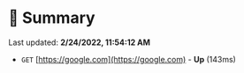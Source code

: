 # 📖 Summary
Last updated: **2/24/2022, 11:54:12 AM**

- `GET` [https://google.com](https://google.com) - **Up** (143ms)
